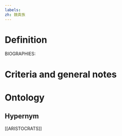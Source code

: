 ```yaml
---
labels: 
zh: 魏貴族
---
```


# Definition
BIOGRAPHIES:
# Criteria and general notes
# Ontology

## Hypernym
[[ARISTOCRATS]]